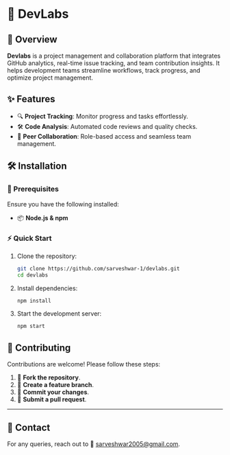 # 🚀 DevLabs

## 🌟 Overview
**Devlabs** is a project management and collaboration platform that integrates GitHub analytics, real-time issue tracking, and team contribution insights. It helps development teams streamline workflows, track progress, and optimize project management.

## ✨ Features
- 🔍 **Project Tracking**: Monitor progress and tasks effortlessly.
- 🛠 **Code Analysis**: Automated code reviews and quality checks.
- 👥 **Peer Collaboration**: Role-based access and seamless team management.

## 🛠 Installation

### 📌 Prerequisites
Ensure you have the following installed:
- 📦 **Node.js & npm**

### ⚡ Quick Start
1. Clone the repository:
   ```bash
   git clone https://github.com/sarveshwar-1/devlabs.git
   cd devlabs
   ```
2. Install dependencies:
   ```bash
   npm install
   ```
3. Start the development server:
   ```bash
   npm start
   ```

## 🤝 Contributing
Contributions are welcome! Please follow these steps:
1. 🍴 **Fork the repository**.
2. 🌿 **Create a feature branch**.
3. 💾 **Commit your changes**.
4. 🔄 **Submit a pull request**.

---

## 📩 Contact
For any queries, reach out to 📧 [sarveshwar2005@gmail.com](mailto:sarveshwar2005@gmail.com).
